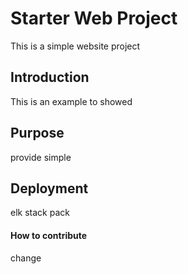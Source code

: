 # Starter Web Project

This is a simple website project

## Introduction

This is an example to showed

## Purpose

provide simple

## Deployment

elk stack pack 

#### How to contribute

change

